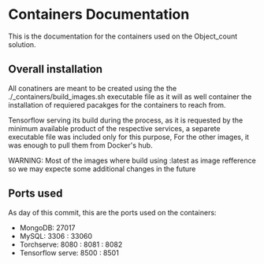 # Containers Documentation

This is the documentation for the containers used on the Object_count solution.

## Overall installation

All conatiners are meant to be created using the the ./_containers/build_images.sh executable file as it will as well container the installation of requiered pacakges for the containers to reach from.

Tensorflow serving its build during the process, as it is requested by the minimum available product of the respective services, a separete executable file was included only for this purpose, For the other images, it was enough to pull them from Docker's hub.

WARNING: Most of the images where build using :latest as image refference so we may expecte some additional changes in the future

## Ports used

As day of this commit, this are the ports used on the containers:

* MongoDB: 27017
* MySQL: 3306 : 33060
* Torchserve: 8080 : 8081 : 8082
* Tensorflow serve: 8500 : 8501


